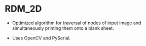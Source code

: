 # RDM_2D


- Optimized algorithm for traversal of nodes of input image and simultaneously printing them onto a blank sheet.


- Uses OpenCV and PySerial.
